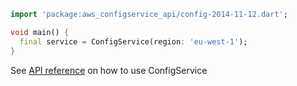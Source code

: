 ```dart
import 'package:aws_configservice_api/config-2014-11-12.dart';

void main() {
  final service = ConfigService(region: 'eu-west-1');
}
```

See [API reference](https://pub.dev/documentation/aws_configservice_api/latest/config-2014-11-12/ConfigService-class.html) on how to use ConfigService
